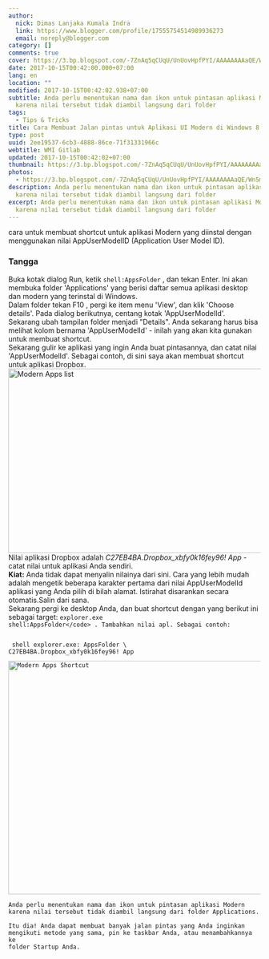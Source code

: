 ```yaml
---
author:
  nick: Dimas Lanjaka Kumala Indra
  link: https://www.blogger.com/profile/17555754514989936273
  email: noreply@blogger.com
category: []
comments: true
cover: https://3.bp.blogspot.com/-7ZnAq5qCUqU/UnUovHpfPYI/AAAAAAAAaQE/Wn5m_IyQ7MA/s1600/Modern-Apps-Shortcut-1.png
date: 2017-10-15T00:42:00.000+07:00
lang: en
location: ""
modified: 2017-10-15T00:42:02.938+07:00
subtitle: Anda perlu menentukan nama dan ikon untuk pintasan aplikasi Modern
  karena nilai tersebut tidak diambil langsung dari folder
tags:
  - Tips & Tricks
title: Cara Membuat Jalan pintas untuk Aplikasi UI Modern di Windows 8.1
type: post
uuid: 2ee19537-6cb3-4888-86ce-71f31331966c
webtitle: WMI Gitlab
updated: 2017-10-15T00:42:02+07:00
thumbnail: https://3.bp.blogspot.com/-7ZnAq5qCUqU/UnUovHpfPYI/AAAAAAAAaQE/Wn5m_IyQ7MA/s1600/Modern-Apps-Shortcut-1.png
photos:
  - https://3.bp.blogspot.com/-7ZnAq5qCUqU/UnUovHpfPYI/AAAAAAAAaQE/Wn5m_IyQ7MA/s1600/Modern-Apps-Shortcut-1.png
description: Anda perlu menentukan nama dan ikon untuk pintasan aplikasi Modern
  karena nilai tersebut tidak diambil langsung dari folder
excerpt: Anda perlu menentukan nama dan ikon untuk pintasan aplikasi Modern
  karena nilai tersebut tidak diambil langsung dari folder
---
```


cara untuk membuat shortcut untuk aplikasi Modern yang diinstal dengan     menggunakan nilai AppUserModelID (Application User Model ID). <br><h3>    Tangga </h3>Buka kotak dialog Run, ketik <code>shell:AppsFolder</code> , dan tekan     Enter. Ini akan membuka folder 'Applications' yang berisi daftar semua     aplikasi desktop dan modern yang terinstal di Windows. <br>Dalam folder tekan F10 , pergi ke item menu 'View', dan klik 'Choose     details'. Pada dialog berikutnya, centang kotak 'AppUserModelId'. <br><center>    <ins id="aswift_0_expand"><ins id="aswift_0_anchor"></ins></ins></center>Sekarang ubah tampilan folder menjadi "Details". Anda sekarang harus bisa     melihat kolom bernama 'AppUserModelId' - inilah yang akan kita gunakan     untuk membuat shortcut. <br>Sekarang gulir ke aplikasi yang ingin Anda buat pintasannya, dan catat     nilai 'AppUserModelId'. Sebagai contoh, di sini saya akan membuat shortcut     untuk aplikasi Dropbox.     <br>    <img alt="Modern Apps list" height="368" src="https://3.bp.blogspot.com/-7ZnAq5qCUqU/UnUovHpfPYI/AAAAAAAAaQE/Wn5m_IyQ7MA/s1600/Modern-Apps-Shortcut-1.png" title="Daftar aplikasi modern" width="680"><br>Nilai aplikasi Dropbox adalah <em>C27EB4BA.Dropbox_xbfy0k16fey96! App</em>    - catat nilai untuk aplikasi Anda sendiri. <br><strong>Kiat:</strong>    Anda tidak dapat menyalin nilainya dari sini. Cara yang lebih mudah adalah     mengetik beberapa karakter pertama dari nilai AppUserModelId aplikasi yang     Anda pilih di bilah alamat. Istirahat disarankan secara otomatis.Salin dari     sana. <br>Sekarang pergi ke desktop Anda, dan buat shortcut dengan yang berikut ini     sebagai target: <code>explorer.exe shell:AppsFolder\</code> . Tambahkan     nilai apl. Sebagai contoh: <br><pre>  shell explorer.exe: AppsFolder \ C27EB4BA.Dropbox_xbfy0k16fey96! App </pre><div><img alt="Modern Apps Shortcut" height="466" src="https://4.bp.blogspot.com/-4sRFIXP8zH0/UnUou1rPWGI/AAAAAAAAaQA/CAgqSQIAlvw/s1600/Modern-Apps-Shortcut-2.png" title="Pintasan Aplikasi Modern" width="628">    <br>Anda perlu menentukan nama dan ikon untuk pintasan aplikasi Modern         karena nilai tersebut tidak diambil langsung dari folder Applications.     <br>Itu dia! Anda dapat membuat banyak jalan pintas yang Anda inginkan         mengikuti metode yang sama, pin ke taskbar Anda, atau menambahkannya ke         folder Startup Anda.     </div>
